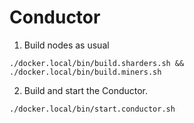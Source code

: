 Conductor
=========

1. Build nodes as usual

```
./docker.local/bin/build.sharders.sh && ./docker.local/bin/build.miners.sh
```

2. Build and start the Conductor.

```
./docker.local/bin/start.conductor.sh
```
